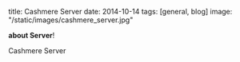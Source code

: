 title: Cashmere Server 
date: 2014-10-14
tags: [general, blog]
image: "/static/images/cashmere_server.jpg"

**about Server**!

Cashmere Server 